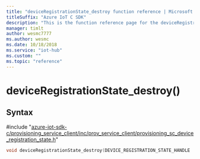 ```yaml
---                             
title: "deviceRegistrationState_destroy function reference | Microsoft Docs" 
titleSuffix: "Azure IoT C SDK"            
description: "This is the function reference page for the deviceRegistrationState_destroy() function in the Azure IoT C SDK. This SDK is used with Azure IoT Hub and Azure IoT Hub Device Provisioning Service"            
manager: timlt                 
author: wesmc7777              
ms.author: wesmc               
ms.date: 10/18/2018                    
ms.service: "iot-hub"             
ms.custom: ""                
ms.topic: "reference"        
---                            
```


# deviceRegistrationState_destroy()

## Syntax

\#include "[azure-iot-sdk-c/provisioning_service_client/inc/prov_service_client/provisioning_sc_device_registration_state.h](../provisioning-sc-device-registration-state-h.md)"  
```C
void deviceRegistrationState_destroy(DEVICE_REGISTRATION_STATE_HANDLE  C2);
```

